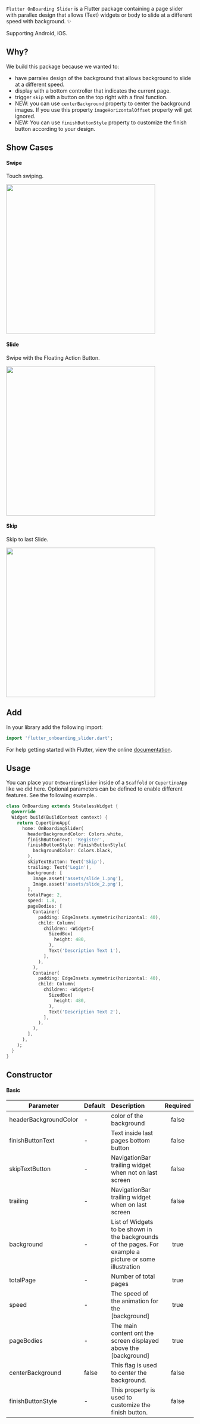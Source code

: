 ```Flutter OnBoarding Slider``` is a Flutter package containing a page slider with parallex design that allows (Text) widgets or body to slide at a different speed with background. ✨

Supporting Android, iOS.

## Why?

We build this package because we wanted to:

- have parralex design of the background that allows background to slide at a different speed.
- display with a bottom controller that indicates the current page.
- trigger `skip` with a button on the top right with a final function.
- NEW: you can use ```centerBackground``` property to center the background images. If you use this property ```imageHorizontalOffset``` property will get ignored. 
- NEW: You can use ```finishButtonStyle``` property to customize the finish button according to your design.

## Show Cases

#### Swipe
Touch swiping.

<img src="https://github.com/appinioGmbH/flutter_packages/blob/main/assets/page_slider/swipe.gif?raw=true" height="400">

#### Slide
Swipe with the Floating Action Button.

<img src="https://github.com/appinioGmbH/flutter_packages/blob/main/assets/page_slider/slide.gif?raw=true" height="400">


#### Skip
Skip to last Slide.

<img src="https://github.com/appinioGmbH/flutter_packages/blob/main/assets/page_slider/skip.gif?raw=true" height="400">

## Add

In your library add the following import:

```dart
import 'flutter_onboarding_slider.dart';
```

For help getting started with Flutter, view the online [documentation](https://flutter.io/).

## Usage
You can place your `OnBoardingSlider` inside of a `Scaffold` or `CupertinoApp` like we did here. Optional parameters can be defined to enable different features. See the following example..

```dart
class OnBoarding extends StatelessWidget {
  @override
  Widget build(BuildContext context) {
    return CupertinoApp(
      home: OnBoardingSlider(
        headerBackgroundColor: Colors.white,
        finishButtonText: 'Register',
        finishButtonStyle: FinishButtonStyle(
          backgroundColor: Colors.black,
        ),
        skipTextButton: Text('Skip'),
        trailing: Text('Login'),
        background: [
          Image.asset('assets/slide_1.png'),
          Image.asset('assets/slide_2.png'),
        ],
        totalPage: 2,
        speed: 1.8,
        pageBodies: [
          Container(
            padding: EdgeInsets.symmetric(horizontal: 40),
            child: Column(
              children: <Widget>[
                SizedBox(
                  height: 480,
                ),
                Text('Description Text 1'),
              ],
            ),
          ),
          Container(
            padding: EdgeInsets.symmetric(horizontal: 40),
            child: Column(
              children: <Widget>[
                SizedBox(
                  height: 480,
                ),
                Text('Description Text 2'),
              ],
            ),
          ),
        ],
      ),
    );
  }
}
```

## Constructor
#### Basic


| Parameter             | Default | Description                                                                                             | Required |
|-----------------------|:--------|:--------------------------------------------------------------------------------------------------------|:--------:|
| headerBackgroundColor | -       | color of the background                                                                                 |  false   |
| finishButtonText      | -       | Text inside last pages bottom button                                                                    |  false   |
| skipTextButton        | -       | NavigationBar trailing widget when not on last screen                                                   |  false   |
| trailing              | -       | NavigationBar trailing widget when on last screen                                                       |  false   |
| background            | -       | List of Widgets to be shown in the backgrounds of the pages. For example a picture or some illustration |   true   |
| totalPage             | -       | Number of total pages                                                                                   |   true   |
| speed                 | -       | The speed of the animation for the [background]                                                         |   true   |
| pageBodies            | -       | The main content ont the screen displayed above the [background]                                        |   true   |
| centerBackground      | false   | This flag is used to center the background.                                                             |  false   |
| finishButtonStyle     | -       | This property is used to customize the finish button.                                                   |  false   |


